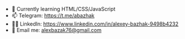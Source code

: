 - 🌱 Currently learning HTML/CSS/JavaScript
- 📫 Telegram: https://t.me/abazhak
- 🧑‍🦰 LinkedIn: https://www.linkedin.com/in/alexey-bazhak-9498b4232
- 📧 Email me: alexbazak76@gmail.com
